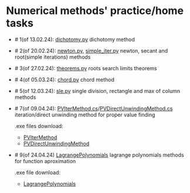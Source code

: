 # Numerical methods' practice/home tasks
- \# 1(of 13.02.24): [dichotomy.py](https://github.com/GaganovAlexander/numerical_methods/blob/main/dichotomy.py) dichotomy method
- \# 2(of 20.02.24): [newton.py](https://github.com/GaganovAlexander/numerical_methods/blob/main/newton.py), [simple_iter.py](https://github.com/GaganovAlexander/numerical_methods/blob/main/simple_iter.py) newton, secant and root(simple iterations) methods
- \# 3(of 27.02.24): [theorems.py](https://github.com/GaganovAlexander/numerical_methods/blob/main/dichotomy.py) roots search limits theorems 
- \# 4(of 05.03.24): [chord.py](https://github.com/GaganovAlexander/numerical_methods/blob/main/chord.py) chord method
- \# 5(of 12.03.24): [sle.py](https://github.com/GaganovAlexander/numerical_methods/blob/main/sle.py) single division, rectangle and max of column methods
- \# 7(of 09.04.24): [PVIterMethod.cs](https://github.com/GaganovAlexander/numerical_methods/blob/main/PVIterMethod.cs)/[PVDirectUnwindingMethod.cs](https://github.com/GaganovAlexander/numerical_methods/blob/main/PVDirectUnwindingMethod.cs) iteration/direct unwinding method for proper value finding

    .exe files download:
    - [PVIterMethod](https://althgamer.ru/storage/PVIterMethod.exe)
    - [PVDirectUnwindingMethod](https://althgamer.ru/storage/PVDirectUnwindingMethod.exe)

- \# 9(of 24.04.24) [LagrangePolynomials](https://github.com/GaganovAlexander/numerical_methods/blob/main/LagrangePolynomials.cs) lagrange polynomials methods for function aproximation

    .exe file download:
    - [LagrangePolynomials](https://althgamer.ru/storage/LagrangePolynomials.exe)